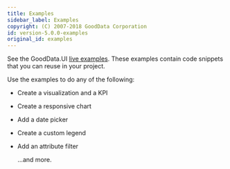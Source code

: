 ```yaml
---
title: Examples
sidebar_label: Examples
copyright: (C) 2007-2018 GoodData Corporation
id: version-5.0.0-examples
original_id: examples
---
```


See the GoodData.UI [live examples](https://gooddata-examples.herokuapp.com/). These examples contain code snippets that you can reuse in your project.

Use the examples to do any of the following:
* Create a visualization and a KPI
* Create a responsive chart
* Add a date picker
* Create a custom legend
* Add an attribute filter

    ...and more.
